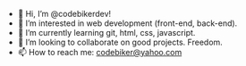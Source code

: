 - 👋 Hi, I’m @codebikerdev! 
- 👀 I’m interested in web development (front-end, back-end).
- 🌱 I’m currently learning git, html, css, javascript.
- 💞️ I’m looking to collaborate on good projects. Freedom.
- 📫 How to reach me: codebiker@yahoo.com

<!---
codebikerdev/codebikerdev is a ✨ special ✨ repository because its `README.md` (this file) appears on your GitHub profile.
You can click the Preview link to take a look at your changes.
--->
